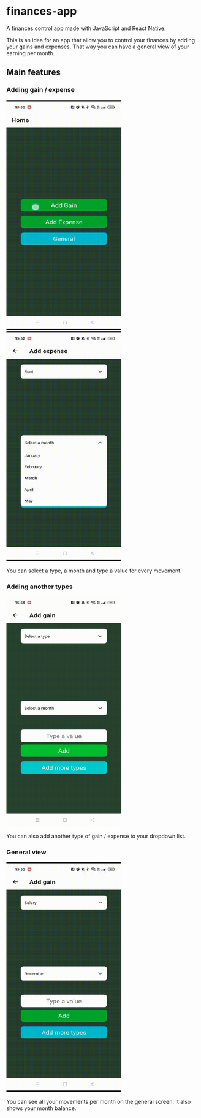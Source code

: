 # finances-app
A finances control app made with JavaScript and React Native.

This is an idea for an app that allow you to control your finances by adding your gains and expenses. That way you can have a general view of your earning per month.

## Main features

### Adding gain / expense
<img src="https://github.com/jf-gomes/finances-app/blob/master/assets/adding-gain.gif" width="300" height="600">
<img src="https://github.com/jf-gomes/finances-app/blob/master/assets/adding-expense.gif" width="300" height="600">

You can select a type, a month and type a value for every movement.

### Adding another types
<img src="https://github.com/jf-gomes/finances-app/blob/master/assets/adding-type.gif" width="300" height="600">

You can also add another type of gain / expense to your dropdown list.

### General view
<img src="https://github.com/jf-gomes/finances-app/blob/master/assets/general-screen.gif" width="300" height="600">

You can see all your movements per month on the general screen. It also shows your month balance.
